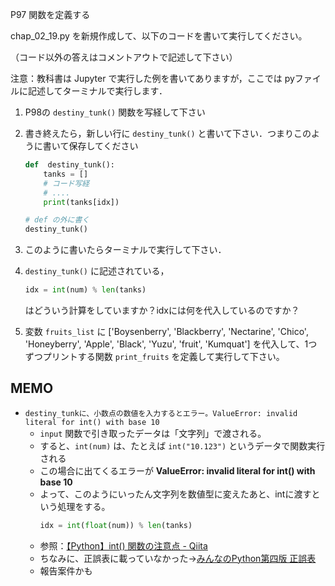 P97 関数を定義する

chap_02_19.py を新規作成して、以下のコードを書いて実行してください。

（コード以外の答えはコメントアウトで記述して下さい）

注意：教科書は Jupyter で実行した例を書いてありますが，ここでは pyファイルに記述してターミナルで実行します．

1. P98の `destiny_tunk()` 関数を写経して下さい
1. 書き終えたら，新しい行に `destiny_tunk()` と書いて下さい．つまりこのように書いて保存してください
    ```python
    def  destiny_tunk():
        tanks = []
        # コード写経
        # ....
        print(tanks[idx])
    
    # def の外に書く
    destiny_tunk()

    ```
1. このように書いたらターミナルで実行して下さい．
1. `destiny_tunk()` に記述されている，
    ```python
    idx = int(num) % len(tanks)
    ``` 
    はどういう計算をしていますか？idxには何を代入しているのですか？

1. 変数 `fruits_list` に ['Boysenberry', 'Blackberry', 'Nectarine', 'Chico', 'Honeyberry', 'Apple', 'Black', 'Yuzu', 'fruit', 'Kumquat'] を代入して、1つずつプリントする関数 `print_fruits` を定義して実行して下さい。


## MEMO

+ `destiny_tunkに、小数点の数値を入力するとエラー。ValueError: invalid literal for int() with base 10`
    + `input` 関数で引き取ったデータは「文字列」で渡される。
    + すると、`int(num)` は、たとえば `int("10.123")` というデータで関数実行される
    + この場合に出てくるエラーが **ValueError: invalid literal for int() with base 10**
    + よって、このようにいったん文字列を数値型に変えたあと、intに渡すという処理をする。
        ```python
        idx = int(float(num)) % len(tanks)
        ```
    + 参照：[【Python】int() 関数の注意点 - Qiita](https://qiita.com/ringCurrent/items/1df058bb203374a4b294)
    + ちなみに、正誤表に載っていなかった→[みんなのPython第四版 正誤表 ](https://coreblog.org/ats/stuff/minpy_support/errata_4th/)
    + 報告案件かも



